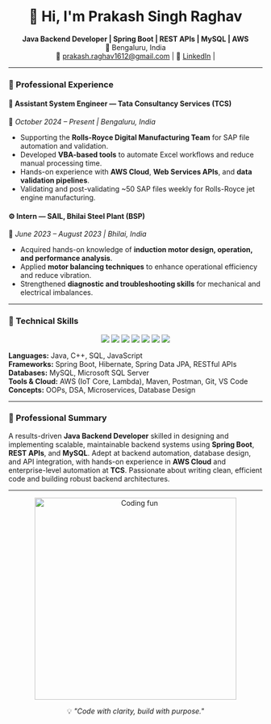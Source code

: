 <!-- Cool animated banner -->
<h1 align="center">👋 Hi, I'm Prakash Singh Raghav</h1>

<p align="center">
  <b>Java Backend Developer | Spring Boot | REST APIs | MySQL | AWS</b><br>
  📍 Bengaluru, India <br>
  📧 <a href="mailto:prakash.raghav1612@gmail.com">prakash.raghav1612@gmail.com</a> |
  🔗 <a href="https://linkedin.com/in/prakash-singh-raghav">LinkedIn</a> |
</p>

---

### 💼 Professional Experience  

#### 🏢 Assistant System Engineer — Tata Consultancy Services (TCS)  
📅 *October 2024 – Present | Bengaluru, India*  
- Supporting the **Rolls-Royce Digital Manufacturing Team** for SAP file automation and validation.  
- Developed **VBA-based tools** to automate Excel workflows and reduce manual processing time.  
- Hands-on experience with **AWS Cloud**, **Web Services APIs**, and **data validation pipelines**.  
- Validating and post-validating ~50 SAP files weekly for Rolls-Royce jet engine manufacturing.  

#### ⚙️ Intern — SAIL, Bhilai Steel Plant (BSP)  
📅 *June 2023 – August 2023 | Bhilai, India*  
- Acquired hands-on knowledge of **induction motor design, operation, and performance analysis**.  
- Applied **motor balancing techniques** to enhance operational efficiency and reduce vibration.  
- Strengthened **diagnostic and troubleshooting skills** for mechanical and electrical imbalances.  

---

### 🧠 Technical Skills  

<p align="center">
  <img src="https://img.shields.io/badge/Java-%23ED8B00.svg?style=for-the-badge&logo=openjdk&logoColor=white" />
  <img src="https://img.shields.io/badge/Spring%20Boot-%236DB33F.svg?style=for-the-badge&logo=springboot&logoColor=white" />
  <img src="https://img.shields.io/badge/MySQL-%234479A1.svg?style=for-the-badge&logo=mysql&logoColor=white" />
  <img src="https://img.shields.io/badge/AWS-%23FF9900.svg?style=for-the-badge&logo=amazonaws&logoColor=white" />
  <img src="https://img.shields.io/badge/Maven-%23C71A36.svg?style=for-the-badge&logo=apachemaven&logoColor=white" />
  <img src="https://img.shields.io/badge/Postman-%23FF6C37.svg?style=for-the-badge&logo=postman&logoColor=white" />
  <img src="https://img.shields.io/badge/Git-%23F05033.svg?style=for-the-badge&logo=git&logoColor=white" />
</p>

**Languages:** Java, C++, SQL, JavaScript  
**Frameworks:** Spring Boot, Hibernate, Spring Data JPA, RESTful APIs  
**Databases:** MySQL, Microsoft SQL Server  
**Tools & Cloud:** AWS (IoT Core, Lambda), Maven, Postman, Git, VS Code  
**Concepts:** OOPs, DSA, Microservices, Database Design  

---

### 🧾 Professional Summary  

A results-driven **Java Backend Developer** skilled in designing and implementing scalable, maintainable backend systems using **Spring Boot**, **REST APIs**, and **MySQL**. Adept at backend automation, database design, and API integration, with hands-on experience in **AWS Cloud** and enterprise-level automation at **TCS**. Passionate about writing clean, efficient code and building robust backend architectures.  

---

<p align="center">
  <img src="https://media.giphy.com/media/26tn33aiTi1jkl6H6/giphy.gif" width="400" alt="Coding fun">
</p>

<p align="center">
  💡 <i>"Code with clarity, build with purpose."</i>
</p>

